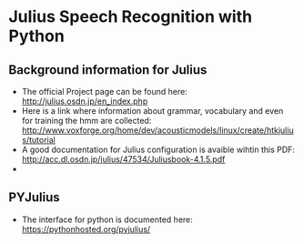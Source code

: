 # Julius Speech Recognition with Python



## Background information for Julius
- The official Project page can be found here: http://julius.osdn.jp/en_index.php
- Here is a link where information about grammar, vocabulary and even for training the hmm are collected: http://www.voxforge.org/home/dev/acousticmodels/linux/create/htkjulius/tutorial
- A good documentation for Julius configuration is avaible wihtin this PDF: http://acc.dl.osdn.jp/julius/47534/Juliusbook-4.1.5.pdf
- 


## PYJulius
- The interface for python is documented here: https://pythonhosted.org/pyjulius/
